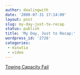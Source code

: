 ```yaml
---
author: dealingwith
date: '2008-07-31 17:14:00'
layout: post
slug: my-day-just-to-recap
status: publish
title: 'My Day, Just to Recap:'
wordpress_id: '2728'
categories:
 - minutia
 - video
---
```


[Towing Capacity Fail][1]

   [1]: http://failblog.org/2008/07/15/towing-capacity-fail/

